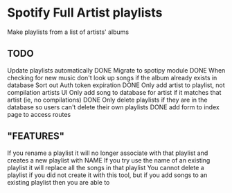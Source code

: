 Spotify Full Artist playlists
========================

Make playlists from a list of artists' albums

TODO
---------------
Update playlists automatically
DONE Migrate to spotipy module
DONE When checking for new music don't look up songs if the album already exists in database
Sort out Auth token expiration
DONE Only add artist to playlist, not compilation artists
UI
Only add song to database for artist if it matches that artist (ie, no compilations)
DONE Only delete playlists if they are in the database so users can't delete their own playlists
DONE add form to index page to access routes

"FEATURES"
---------------
If you rename a playlist it will no longer associate with that playlist and creates a new playlist with NAME
If you try use the name of an existing playlist it will replace all the songs in that playlist
You cannot delete a playlist if you did not create it with this tool, but if you add songs to an existing playlist then you are able to
